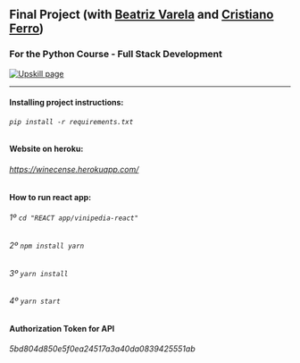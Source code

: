 

## Final Project (with [Beatriz Varela](https://github.com/beatrizvarela) and [Cristiano Ferro](https://github.com/cristianoferro))
### For the Python Course - Full Stack Development

[![Upskill page](https://upskill.pt/wp-content/uploads/2020/03/cropped-APDC_UPSKILLS_Logo-300x83.png)](https://upskill.pt/)

---
#### Installing project instructions:

###### `pip install -r requirements.txt`

#### Website on heroku:

###### https://winecense.herokuapp.com/

#### How to run react app:

###### 1º `cd "REACT app/vinipedia-react"`
###### 2º `npm install yarn`
###### 3º `yarn install`
###### 4º `yarn start`

#### Authorization Token for API
###### 5bd804d850e5f0ea24517a3a40da0839425551ab




